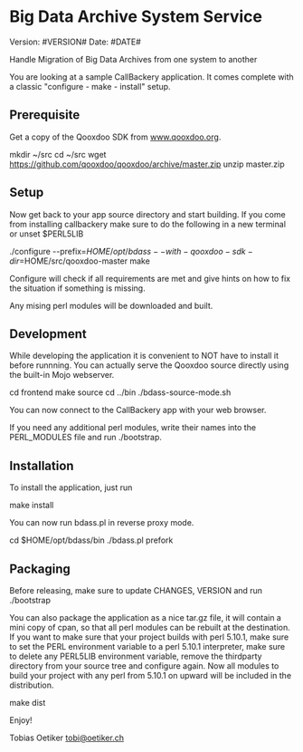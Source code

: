 Big Data Archive System Service
===============================
Version: #VERSION#
Date: #DATE#

Handle Migration of Big Data Archives from one system to another

You are looking at a sample CallBackery application. It comes complete
with a classic "configure - make - install" setup.

Prerequisite
------------

Get a copy of the Qooxdoo SDK from www.qooxdoo.org.

 mkdir ~/src
 cd ~/src
 wget https://github.com/qooxdoo/qooxdoo/archive/master.zip
 unzip master.zip

Setup
-----
Now get back to your app source directory and start building.
If you come from installing callbackery make sure to do the following
in a new terminal or unset $PERL5LIB

 ./configure --prefix=$HOME/opt/bdass --with-qooxdoo-sdk-dir=$HOME/src/qooxdoo-master
 make

Configure will check if all requirements are met and give
hints on how to fix the situation if something is missing.

Any mising perl modules will be downloaded and built.

Development
-----------

While developing the application it is convenient to NOT have to install it
before runnning. You can actually serve the Qooxdoo source directly
using the built-in Mojo webserver.

  cd frontend
  make source
  cd ../bin
  ./bdass-source-mode.sh

You can now connect to the CallBackery app with your web browser.

If you need any additional perl modules, write their names into the PERL_MODULES
file and run ./bootstrap.

Installation
------------

To install the application, just run

   make install

You can now run bdass.pl in reverse proxy mode.

   cd $HOME/opt/bdass/bin
   ./bdass.pl prefork

Packaging
---------

Before releasing, make sure to update CHANGES, VERSION and run ./bootstrap

You can also package the application as a nice tar.gz file, it will contain
a mini copy of cpan, so that all perl modules can be rebuilt at the
destination.  If you want to make sure that your project builds with perl
5.10.1, make sure to set the PERL environment variable to a perl 5.10.1 interpreter,
make sure to delete any PERL5LIB environment variable, remove the thirdparty
directory from your source tree and configure again.  Now all modules to build your
project with any perl from 5.10.1 on upward will be included in the distribution.

   make dist

Enjoy!

Tobias Oetiker <tobi@oetiker.ch>
